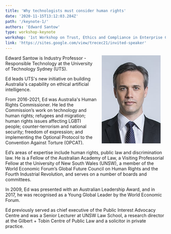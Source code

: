 ```yaml
---
title: 'Why technologists must consider human rights'
date: '2020-11-15T13:12:03.284Z'
path: '/keynote-1/'
authors: 'Edward Santow'
type: workshop-keynote
workshop: '1st Workshop on Trust, Ethics and Compliance in Enterprise Computing (TrECEC)'
link: 'https://sites.google.com/view/trecec21/invited-speaker'
---
```


<img align="right" width="185" style="margin-left:16px;margin-right:16px" src="https://raw.githubusercontent.com/edoc2021/2021/dev/static/img/Edward-Santow.jpg"/>

Edward Santow is Industry Professor - Responsible Technology at the University of Technology Sydney (UTS).

Ed leads UTS's new initiative on building Australia's capability on ethical artificial intelligence.

From 2016-2021, Ed was Australia's Human Rights Commissioner. He led the Commission’s work on technology and human rights; refugees and migration; human rights issues affecting LGBTI people; counter-terrorism and national security; freedom of expression; and implementing the Optional Protocol to the Convention Against Torture (OPCAT).

Ed’s areas of expertise include human rights, public law and discrimination law. He is a Fellow of the Australian Academy of Law, a Visiting Professorial Fellow at the University of New South Wales (UNSW), a member of the World Economic Forum’s Global Future Council on Human Rights and the Fourth Industrial Revolution, and serves on a number of boards and committees.

In 2009, Ed was presented with an Australian Leadership Award, and in 2017, he was recognised as a Young Global Leader by the World Economic Forum.

Ed previously served as chief executive of the Public Interest Advocacy Centre and was a Senior Lecturer at UNSW Law School, a research director at the Gilbert + Tobin Centre of Public Law and a solicitor in private practice.
